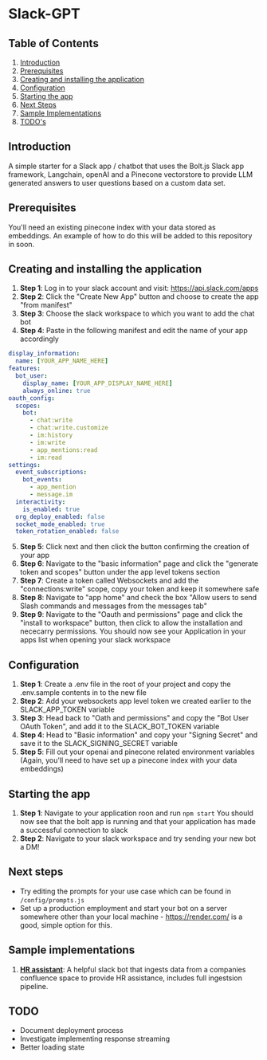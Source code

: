 # Slack-GPT

## Table of Contents

1. [Introduction](#introduction)
2. [Prerequisites](#prerequisites)
3. [Creating and installing the application](#creating-and-installing-the-application)
4. [Configuration](#configuration)
5. [Starting the app](#starting-the-app)
6. [Next Steps](#next-steps)
7. [Sample Implementations](#sample-implementations)
8. [TODO's](#todo)

## Introduction

A simple starter for a Slack app / chatbot that uses the Bolt.js Slack app framework, Langchain, openAI and a Pinecone vectorstore to provide LLM generated answers to user questions based on a custom data set.

## Prerequisites

You'll need an existing pinecone index with your data stored as embeddings. An example of how to do this will be added to this repository in soon.

## Creating and installing the application

1. **Step 1**: Log in to your slack account and visit: https://api.slack.com/apps
2. **Step 2**: Click the "Create New App" button and choose to create the app "from manifest"
3. **Step 3**: Choose the slack workspace to which you want to add the chat bot
4. **Step 4**: Paste in the following manifest and edit the name of your app accordingly

```yaml
display_information:
  name: [YOUR_APP_NAME_HERE]
features:
  bot_user:
    display_name: [YOUR_APP_DISPLAY_NAME_HERE]
    always_online: true
oauth_config:
  scopes:
    bot:
      - chat:write
      - chat:write.customize
      - im:history
      - im:write
      - app_mentions:read
      - im:read
settings:
  event_subscriptions:
    bot_events:
      - app_mention
      - message.im
  interactivity:
    is_enabled: true
  org_deploy_enabled: false
  socket_mode_enabled: true
  token_rotation_enabled: false
```

5. **Step 5**: Click next and then click the button confirming the creation of your app
6. **Step 6**: Navigate to the "basic information" page and click the "generate token and scopes" button under the app level tokens section
7. **Step 7**: Create a token called Websockets and add the "connections:write" scope, copy your token and keep it somewhere safe
8. **Step 8**: Navigate to "app home" and check the box "Allow users to send Slash commands and messages from the messages tab"
9. **Step 9**: Navigate to the "Oauth and permissions" page and click the "install to workspace" button, then click to allow the installation and nececarry permissions. You should now see your Application in your apps list when opening your slack workspace

## Configuration

1. **Step 1**: Create a .env file in the root of your project and copy the .env.sample contents in to the new file
2. **Step 2**: Add your websockets app level token we created earlier to the SLACK_APP_TOKEN variable
3. **Step 3**: Head back to "Oath and permissions" and copy the "Bot User OAuth Token", and add it to the SLACK_BOT_TOKEN variable
4. **Step 4**: Head to "Basic information" and copy your "Signing Secret" and save it to the SLACK_SIGNING_SECRET variable
5. **Step 5**: Fill out your openai and pinecone related environment variables (Again, you'll need to have set up a pinecone index with your data embeddings)

## Starting the app

1. **Step 1**: Navigate to your application roon and run `npm start`
   You should now see that the bolt app is running and that your application has made a successful connection to slack
1. **Step 2**: Navigate to your slack workspace and try sending your new bot a DM!

## Next steps

- Try editing the prompts for your use case which can be found in `/config/prompts.js`
- Set up a production employment and start your bot on a server somewhere other than your local machine - https://render.com/ is a good, simple option for this.

## Sample implementations

1. [**HR assistant**](https://github.com/martinseanhunt/slack-gpt-hr-bot): A helpful slack bot that ingests data from a companies confluence space to provide HR assistance, includes full ingestsion pipeline.

## TODO

- Document deployment process
- Investigate implementing response streaming
- Better loading state
